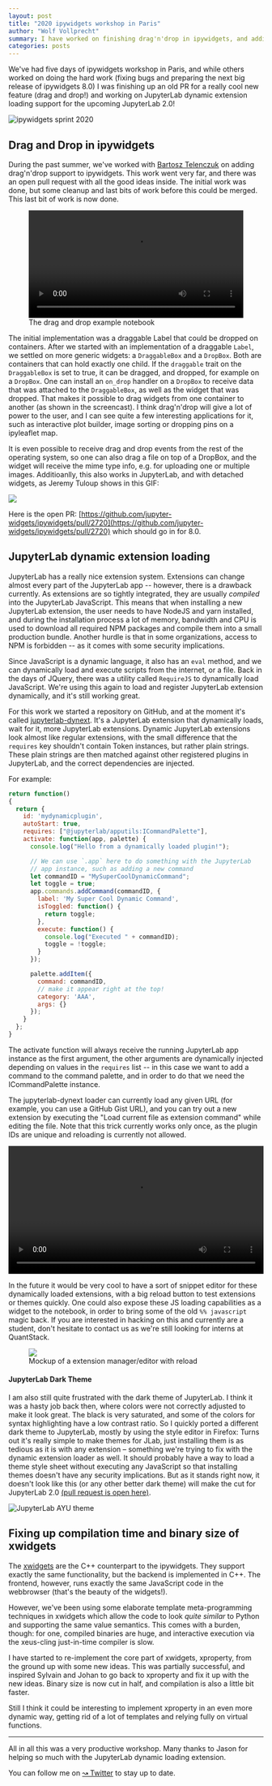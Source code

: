 ```yaml
---
layout: post
title: "2020 ipywidgets workshop in Paris"
author: "Wolf Vollprecht"
summary: I have worked on finishing drag'n'drop in ipywidgets, and adding dynamic loading to JuppyterLab extensions. 
categories: posts
---
```


We've had five days of ipywidgets workshop in Paris, and while others worked on doing the hard work (fixing bugs and preparing the next big release of ipywidgets 8.0) I was finishing up an old PR for a really cool new feature (drag and drop!) and working on JupyterLab dynamic extension loading support for the upcoming JupyterLab 2.0!

![ipywidgets sprint 2020](/assets/images/2020/ipywidgets_sprint.jpg)

## Drag and Drop in ipywidgets

During the past summer, we've worked with [Bartosz Telenczuk](https://github.com/btel) on adding drag'n'drop support to ipywidgets. This work went very far, and there was an open pull request with all the good ideas inside. The initial work was done, but some cleanup and last bits of work before this could be merged. This last bit of work is now done.

<figure>
<video controls="true" autoplay loop width="100%">
	<source src="/assets/images/2020/drag_drop_ipywidgets.mp4" type="video/mp4" />
	<source src="/assets/images/2020/drag_drop_ipywidgets.webm" type="video/webm" />
</video>
<figcaption>The drag and drop example notebook</figcaption>
</figure>

The initial implementation was a draggable Label that could be dropped on containers. After we started with an implementation of a draggable `Label`, we settled on more generic widgets: a `DraggableBox` and a `DropBox`. Both are containers that can hold exactly one child. If the `draggable` trait on the `DraggableBox` is set to true, it can be dragged, and dropped, for example on a `DropBox`. One can install an `on_drop` handler on a  `DropBox` to receive data that was attached to the `DraggableBox`, as well as the widget that was dropped. That makes it possible to drag widgets from one container to another (as shown in the screencast). I think drag'n'drop will give a lot of power to the user, and I can see quite a few interesting applications for it, such as interactive plot builder, image sorting or dropping pins on a ipyleaflet map.

It is even possible to receive drag and drop events from the rest of the operating system, so one can also drag a file on top of a DropBox, and the widget will receive the mime type info, e.g. for uploading one or multiple images. Additioanlly, this also works in JupyterLab, and with detached widgets, as Jeremy Tuloup shows in this GIF: 

![](https://user-images.githubusercontent.com/591645/72636740-03b41a80-3960-11ea-9319-1b2abe583571.gif)

Here is the open PR: [https://github.com/jupyter-widgets/ipywidgets/pull/2720](https://github.com/jupyter-widgets/ipywidgets/pull/2720) which should go in for 8.0.

## JupyterLab dynamic extension loading

JupyterLab has a really nice extension system. Extensions can change almost every part of the JupyterLab app -- however, there is a drawback currently. As extensions are so tightly integrated, they are usually _compiled_ into the JupyterLab JavaScript. This means that when installing a new JupyterLab extension, the user needs to have NodeJS and yarn installed, and during the installation process a lot of memory, bandwidth and CPU is used to download all required NPM packages and compile them into a small production bundle.
Another hurdle is that in some organizations, access to NPM is forbidden -- as it comes with some security implications. 

Since JavaScript is a dynamic language, it also has an `eval` method, and we can dynamically load and execute scripts from the internet, or a file. Back in the days of JQuery, there was a utility called `RequireJS` to dynamically load JavaScript. We're using this again to load and register JupyterLab extension dynamically, and it's still working great. 

For this work we started a repository on GitHub, and at the moment it's called [jupyterlab-dynext](https://github.com/wolfv/jupyterlab-dynext). It's a JupyterLab extension that dynamically loads, wait for it, more JupyterLab extensions. Dynamic JupyterLab extensions look almost like regular extensions, with the small difference that the `requires` key shouldn't contain Token instances, but rather plain strings. These plain strings are then matched against other registered plugins in JupyterLab, and the correct dependencies are injected. 

For example:

```js
return function()
{
  return {
    id: 'mydynamicplugin',
    autoStart: true,
    requires: ["@jupyterlab/apputils:ICommandPalette"],
    activate: function(app, palette) {
      console.log("Hello from a dynamically loaded plugin!");

      // We can use `.app` here to do something with the JupyterLab
      // app instance, such as adding a new command
      let commandID = "MySuperCoolDynamicCommand";
      let toggle = true;
      app.commands.addCommand(commandID, {
        label: 'My Super Cool Dynamic Command',
        isToggled: function() {
          return toggle;
        },
        execute: function() {
          console.log("Executed " + commandID);
          toggle = !toggle;
        }
      });

      palette.addItem({
        command: commandID,
        // make it appear right at the top!
        category: 'AAA',
        args: {}
      });
    }
  };
}
```


The activate function will always receive the running JupyterLab app instance as the first argument, the other arguments are dynamically injected depending on values in the `requires` list -- in this case we want to add a command to the command palette, and in order to do that we need the ICommandPalette instance.

The jupyterlab-dynext loader can currently load any given URL (for example, you can use a GitHub Gist URL), and you can try out a new extension by executing the "Load current file as extension command" while editing the file. Note that this trick currently works only once, as the plugin IDs are unique and reloading is currently not allowed.

<video width="100%" controls>
    <source src="/assets/images/2020/dynamic_jlab_loading.mp4" type="video/mp4" />
    <source src="/assets/images/2020/dynamic_jlab_loading.webm" type="video/webm" />
</video>

In the future it would be very cool to have a sort of snippet editor for these dynamically loaded extensions, with a big reload button to test extensions or themes quickly. One could also expose these JS loading capabilities as a widget to the notebook, in order to bring some of the old `%% javascript` magic back. If you are interested in hacking on this and currently are a student, don't hesitate to contact us as we're still looking for interns at QuantStack.

<figure>
	<img src="/assets/images/2020/mockup.png">
	<figcaption>Mockup of a extension manager/editor with reload</figcaption>
</figure>

#### JupyterLab Dark Theme

I am also still quite frustrated with the dark theme of JupyterLab. I think it was a hasty job back then, where colors were not correctly adjusted to make it look great. The black is very saturated, and some of the colors for syntax highlighting have a low contrast ratio. So I quickly ported a different dark theme to JupyterLab, mostly by using the style editor in Firefox: Turns out it's really simple to make themes for JLab, just installing them is as tedious as it is with any extension – something we're trying to fix with the dynamic extension loader as well. It should probably have a way to load a theme style sheet without executing any JavaScript so that installing themes doesn't have any security implications. But as it stands right now, it doesn't look like this (or any other better dark theme) will make the cut for JupyterLab 2.0 [(pull request is open here)](https://github.com/jupyterlab/jupyterlab/pull/7779).

![JupyterLab AYU theme](/assets/images/2020/jlab_color.jpg)

## Fixing up compilation time and binary size of xwidgets

The [xwidgets](https://github.com/jupyter-xeus/xwidgets) are the C++ counterpart to the ipywidgets. They support exactly the same functionality, but the backend is implemented in C++. The frontend, however, runs exactly the same JavaScript code in the webbrowser (that's the beauty of the widgets!).

However, we've been using some elaborate template meta-programming techniques in xwidgets which allow the code to look _quite similar_ to Python and supporting the same value semantics. This comes with a burden, though: for one,
compiled binaries are huge, and interactive execution via the xeus-cling just-in-time compiler is slow.

I have started to re-implement the core part of xwidgets, xproperty, from the ground up with some new ideas. This was partially successful, and inspired Sylvain and Johan to go back to xproperty and fix it up with the new ideas. Binary size is now cut in half, and compilation is also a little bit faster.

Still I think it could be interesting to implement xproperty in an even more dynamic way, getting rid of a lot of templates and relying fully on virtual functions.

--- 

All in all this was a very productive workshop. Many thanks to Jason for helping so much with the JupyterLab dynamic loading extension.

You can follow me on [↝ Twitter](https://twitter.com/@wuoulf) to stay up to date.
